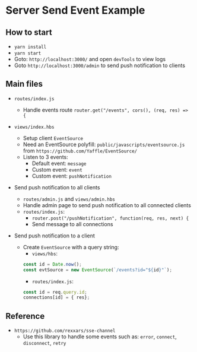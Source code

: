 # Server Send Event Example

## How to start

- `yarn install`
- `yarn start`
- Goto: `http://localhost:3000/` and open `devTools` to view logs
- Goto `http://localhost:3000/admin` to send push notification to clients

## Main files

- `routes/index.js`

  - Handle events route `router.get("/events", cors(), (req, res) => {`

- `views/index.hbs`

  - Setup client `EventSource`
  - Need an EventSource polyfill: `public/javascripts/eventsource.js` from `https://github.com/Yaffle/EventSource/`
  - Listen to 3 events:
    - Default event: `message`
    - Custom event: `event`
    - Custom event: `pushNotification`

- Send push notification to all clients

  - `routes/admin.js` and `views/admin.hbs`
  - Handle admin page to send push notification to all connected clients
  - `routes/index.js`:
    - `router.post("/pushNotification", function(req, res, next) {`
    - Send message to all connections

- Send push notification to a client
  - Create `EventSource` with a query string:
    - `views/hbs`:
    ```JavaScript
    const id = Date.now();
    const evtSource = new EventSource(`/events?id="${id}"`);
    ```
    - `routes/index.js`:
    ```JavaScript
    const id = req.query.id;
    connections[id] = { res};
    ```

## Reference

- `https://github.com/rexxars/sse-channel`
  - Use this library to handle some events such as: `error`, `connect`, `disconnect`, `retry`
